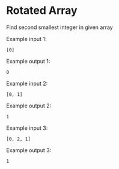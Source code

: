 # Rotated Array

Find second smallest integer in given array

Example input 1:

`[0]`

Example output 1:

`0`

Example input 2:

`[0, 1]`

Example output 2:

`1`

Example input 3:

`[0, 2, 1]`

Example output 3:

`1`